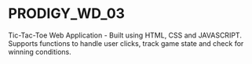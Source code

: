 # PRODIGY_WD_03
Tic-Tac-Toe Web Application - Built using HTML, CSS and JAVASCRIPT. Supports functions to handle user clicks, track game state and check for winning conditions.
